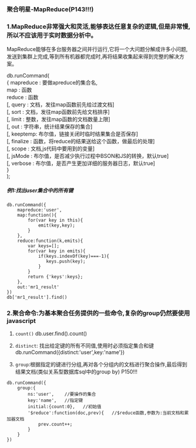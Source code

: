 ### 聚合明星-MapReduce(P143!!!)

### 1.MapReduce非常强大和灵活,能够表达任意复杂的逻辑,但是非常慢,所以不应该用于实时数据分析中。
MapReduce能够在多台服务器之间并行运行,它将一个大问题分解成许多小问题,发送到集群上完成,等到所有机器都完成时,再将结果收集起来得到完整的解决方案。


db.runCommand(  
 { mapreduce : 要做apreduce的集合名,  
   map : 函数  
   reduce : 函数  
   [, query : 文档，发往map函数前先给过渡文档]  
   [, sort : 文档，发往map函数前先给文档排序]  
   [, limit : 整数，发往map函数的文档数量上限]  
   [, out : 字符串，统计结果保存的集合]  
   [, keeptemp: 布尔值，链接关闭时临时结果集合是否保存]  
   [, finalize : 函数，将reduce的结果送给这个函数，做最后的处理]  
   [, scope : 文档,js代码中要用到的变量]  
   [, jsMode : 布尔值，是否减少执行过程中BSON和JS的转换，默认true]  
   [, verbose : 布尔值，是否产生更加详细的服务器日志，默认true]  
 }  
);   

##### 例1:找出user集合中的所有键
```
db.runCommand({  
    mapreduce:'user',  
    map:function(){  
        for(var key in this){  
            emit(key,key);  
        }  
    },  
    reduce:function(k,emits){  
        var keys=[];  
        for(var key in emits){  
            if(keys.indexOf(key)===-1){  
               keys.push(key);  
            }  
        }  
        return {'keys':keys};  
    },  
    out:'mr1_result'  
})  
db['mr1_result'].find()  
```


### 2.聚合命令:为基本聚合任务提供的一些命令,复杂的group仍然要使用javascript
1. `count()`
db.user.find().count()

2. `distinct`: 找出给定键的所有不同值,使用时必须指定集合和键
db.runCommand({distinct:'user',key:'name'})

3. `group`:根据指定的键进行分组,再对各个分组内的文档进行聚合操作,最后得到结果文档(类似关系型数据库sql中的group by)   P150!!!
```
db.runCommand({  
    group:{  
        ns:'user',    //要操作的集合   
        key:'name',   //指定键  
        initial:{count:0},   //初始值  
        '$reduce':function(doc,prev){   //$reduce函数,参数为:当前文档和累加器文档  
            prev.count++;  
        }  
    }  
}) 
```


